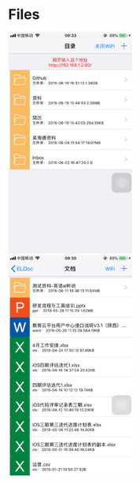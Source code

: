 # Files
  
  <img src='https://raw.githubusercontent.com/whde/Files/master/201906229.png' width=50% /> <img src='https://raw.githubusercontent.com/whde/Files/master/2019062210.png' width=50% />
